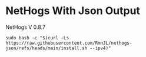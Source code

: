 <!--
Copyright (c) 2025 RPanel
All rights reserved.
-->

# NetHogs With Json Output

NetHogs V 0.8.7




````
sudo bash -c "$(curl -Ls https://raw.githubusercontent.com/RmnJL/nethogs-json/refs/heads/main/install.sh --ipv4)"
````

